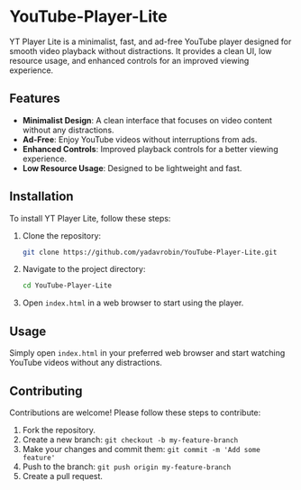 # YouTube-Player-Lite

YT Player Lite is a minimalist, fast, and ad-free YouTube player designed for smooth video playback without distractions. It provides a clean UI, low resource usage, and enhanced controls for an improved viewing experience.

## Features

- **Minimalist Design**: A clean interface that focuses on video content without any distractions.
- **Ad-Free**: Enjoy YouTube videos without interruptions from ads.
- **Enhanced Controls**: Improved playback controls for a better viewing experience.
- **Low Resource Usage**: Designed to be lightweight and fast.

## Installation

To install YT Player Lite, follow these steps:

1. Clone the repository:
    ```sh
    git clone https://github.com/yadavrobin/YouTube-Player-Lite.git
    ```
2. Navigate to the project directory:
    ```sh
    cd YouTube-Player-Lite
    ```
3. Open `index.html` in a web browser to start using the player.

## Usage

Simply open `index.html` in your preferred web browser and start watching YouTube videos without any distractions.

## Contributing

Contributions are welcome! Please follow these steps to contribute:

1. Fork the repository.
2. Create a new branch: `git checkout -b my-feature-branch`
3. Make your changes and commit them: `git commit -m 'Add some feature'`
4. Push to the branch: `git push origin my-feature-branch`
5. Create a pull request.
